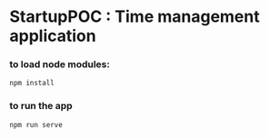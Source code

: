 # StartupPOC : Time management application



### to load node modules:
```
npm install
```

### to run the app
```
npm run serve
```



